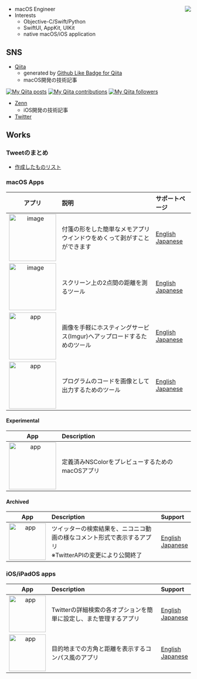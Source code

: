 [<img src="https://github-readme-stats.vercel.app/api/top-langs/?username=pommdau&layout=compact" align="right"/>](https://github.com/anuraghazra/github-readme-stats)

- macOS Engineer
- Interests
  - Objective-C/Swift/Python 
  - SwiftUI, AppKit, UIKit
  - native macOS/iOS application

## SNS

- [Qiita](https://qiita.com/IKEH)
  - generated by [Github Like Badge for Qiita](https://qiita-badge.apiapi.app/)
  - macOS開発の技術記事

[![My Qiita posts](https://qiita-badge.apiapi.app/s/IKEH/posts.svg)](http://qiita.com/IKEH) [![My Qiita contributions](https://qiita-badge.apiapi.app/s/IKEH/contributions.svg)](http://qiita.com/IKEH) [![My Qiita followers](https://qiita-badge.apiapi.app/s/IKEH/followers.svg)](http://qiita.com/IKEH) 

- [Zenn](https://zenn.dev/ikeh1024)
  - iOS開発の技術記事
- [Twitter](https://twitter.com/ikeh1024)

## Works

### Tweetのまとめ

- [作成したものリスト](https://min.togetter.com/uoMdfjp)

### macOS Apps

|アプリ|説明|サポートページ|
|:---:|:---|:---|
|[<img width="128" alt="image" src="https://i.imgur.com/8Nm4VuN.png">](https://apps.apple.com/jp/app/peelable-sticky/id6474899631?mt=12)|付箋の形をした簡単なメモアプリ<br>ウインドウをめくって剥がすことができます|[English](https://github.com/pommdau/peelable-sticky.github.io/blob/46aa8230ddc42d764898d26615325fd4becb746b/support-page/support-page-en.md)<br>[Japanese](https://github.com/pommdau/peelable-sticky.github.io/blob/46aa8230ddc42d764898d26615325fd4becb746b/support-page/support-page-ja.md)|
|[<img width="128" alt="image" src="https://i.imgur.com/ESl1hqT.png">](https://apps.apple.com/jp/app/measuringrope/id6458692877)|スクリーン上の2点間の距離を測るツール|[English](https://github.com/pommdau/measuring-rope.github.io/blob/main/support-page/support-page-en.md)<br>[Japanese](https://github.com/pommdau/measuring-rope.github.io/blob/main/support-page/support-page-ja.md)|
|[<img src="https://user-images.githubusercontent.com/29433103/187027951-afd817f7-59ca-4344-9149-c02233ae2118.png" alt="app" width="128"/>](https://apps.apple.com/jp/app/quickimageuploader/id1609831553)|画像を手軽にホスティングサービス(Imgur)へアップロードするためのツール|[English](https://github.com/pommdau/quick-image-uploader.github.io/blob/main/SupportPage/SupportPage_En.md)<br>[Japanese](https://github.com/pommdau/quick-image-uploader.github.io/blob/main/SupportPage/SupportPage_Ja.md)|
|[<img src="https://user-images.githubusercontent.com/29433103/187027253-6c796787-fc19-4b7b-8c75-e5ff1f319df7.png" alt="app" width="128"/>](https://apps.apple.com/jp/app/macarbon/id1616507141)|プログラムのコードを画像として出力するためのツール|[English](https://github.com/pommdau/macarbon.github.io/blob/main/SupportPage/SupportPage_En.md)<br>[Japanese](https://github.com/pommdau/macarbon.github.io/blob/main/SupportPage/SupportPage_Ja.md)|

#### Experimental
|App|Description|
|:---:|:---|
|[<img src="https://i.imgur.com/9DIBKSc.png" alt="app" width="128"/>](https://github.com/pommdau/color-catalog)|定義済みNSColorをプレビューするためのmacOSアプリ|

#### Archived

|App|Description|Support|
|:---:|:---|:---|
|<img src="https://user-images.githubusercontent.com/29433103/187028768-c62e8d53-fcf3-4632-ad61-68d29b147b00.png" alt="app" width="100"/>|ツイッターの検索結果を、ニコニコ動画の様なコメント形式で表示するアプリ<br>※TwitterAPIの変更により公開終了|[English](https://pommdau.github.io/SupportPages/TweetComment/support_page/support_en.html)<br>[Japanese](https://pommdau.github.io/SupportPages/TweetComment/support_page/support_ja.html)|

### iOS/iPadOS apps

|App|Description|Support|
|:---:|:---|:---|
|[<img src="https://imgur.com/wHCgQWO.png" alt="app" width="100"/>](https://apps.apple.com/us/app/searchboyadvance/id1643714939)|Twitterの詳細検索の各オプションを簡単に設定し、また管理するアプリ|[English](https://github.com/pommdau/search-boy-advance.github.io/blob/main/support-page/support-page-en.md)<br>[Japanese](https://github.com/pommdau/search-boy-advance.github.io/blob/main/support-page/support-page-ja.md)|
|[<img src="https://i.imgur.com/Fztaywn.png" alt="app" width="100"/>](https://apps.apple.com/us/app/aboutcompass/id1515397842)|目的地までの方角と距離を表示するコンパス風のアプリ|[English](https://pommdau.github.io/SupportPages/AboutCompass/support_page/support_en.html)<br>[Japanese](https://pommdau.github.io/SupportPages/AboutCompass/support_page/support_ja.html)|
